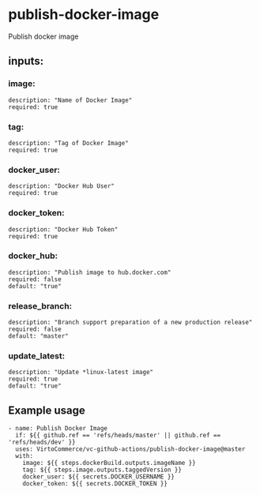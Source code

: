 # publish-docker-image
Publish docker image
## inputs:
### image:
    description: "Name of Docker Image"
    required: true
### tag:
    description: "Tag of Docker Image"
    required: true
### docker_user:
    description: "Docker Hub User"
    required: true
### docker_token:
    description: "Docker Hub Token"
    required: true
### docker_hub:
    description: "Publish image to hub.docker.com"
    required: false
    default: "true"
### release_branch: 
    description: "Branch support preparation of a new production release"
    required: false
    default: "master"
### update_latest: 
    description: "Update *linux-latest image"
    required: true
    default: "true"

## Example usage
```
- name: Publish Docker Image
  if: ${{ github.ref == 'refs/heads/master' || github.ref == 'refs/heads/dev' }}
  uses: VirtoCommerce/vc-github-actions/publish-docker-image@master
  with:
    image: ${{ steps.dockerBuild.outputs.imageName }}
    tag: ${{ steps.image.outputs.taggedVersion }}
    docker_user: ${{ secrets.DOCKER_USERNAME }}
    docker_token: ${{ secrets.DOCKER_TOKEN }}
```